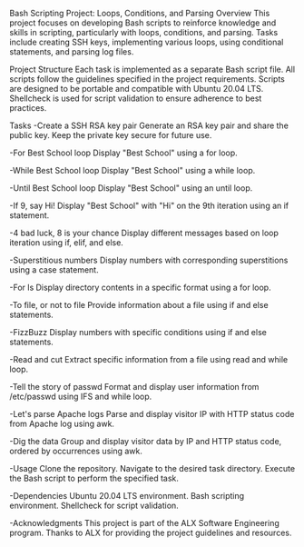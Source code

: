 Bash Scripting Project: Loops, Conditions, and Parsing
Overview
This project focuses on developing Bash scripts to reinforce knowledge and skills in scripting, particularly with loops, conditions, and parsing. Tasks include creating SSH keys, implementing various loops, using conditional statements, and parsing log files.

Project Structure
Each task is implemented as a separate Bash script file.
All scripts follow the guidelines specified in the project requirements.
Scripts are designed to be portable and compatible with Ubuntu 20.04 LTS.
Shellcheck is used for script validation to ensure adherence to best practices.

Tasks
-Create a SSH RSA key pair
Generate an RSA key pair and share the public key.
Keep the private key secure for future use.

-For Best School loop
Display "Best School" using a for loop.

-While Best School loop
Display "Best School" using a while loop.

-Until Best School loop
Display "Best School" using an until loop.

-If 9, say Hi!
Display "Best School" with "Hi" on the 9th iteration using an if statement.

-4 bad luck, 8 is your chance
Display different messages based on loop iteration using if, elif, and else.

-Superstitious numbers
Display numbers with corresponding superstitions using a case statement.

-For ls
Display directory contents in a specific format using a for loop.

-To file, or not to file
Provide information about a file using if and else statements.

-FizzBuzz
Display numbers with specific conditions using if and else statements.

-Read and cut
Extract specific information from a file using read and while loop.

-Tell the story of passwd
Format and display user information from /etc/passwd using IFS and while loop.

-Let's parse Apache logs
Parse and display visitor IP with HTTP status code from Apache log using awk.

-Dig the data
Group and display visitor data by IP and HTTP status code, ordered by occurrences using awk.

-Usage
Clone the repository.
Navigate to the desired task directory.
Execute the Bash script to perform the specified task.

-Dependencies
Ubuntu 20.04 LTS environment.
Bash scripting environment.
Shellcheck for script validation.

-Acknowledgments
This project is part of the ALX Software Engineering program.
Thanks to ALX for providing the project guidelines and resources.

